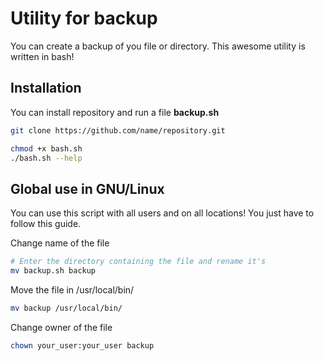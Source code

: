 # Utility for backup

You can create a backup of you file or directory. This awesome utility is written in bash!

## Installation

You can install repository and run a file **backup.sh**

```sh
git clone https://github.com/name/repository.git 
```

```sh
chmod +x bash.sh
./bash.sh --help
```

## Global use in GNU/Linux

You can use this script with all users and on all locations! You just have to follow this guide.

Change name of the file

```sh
# Enter the directory containing the file and rename it's
mv backup.sh backup 
```

Move the file in /usr/local/bin/

```sh
mv backup /usr/local/bin/
```

Change owner of the file

```sh
chown your_user:your_user backup 
```

